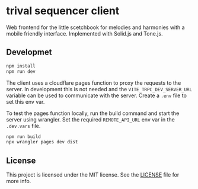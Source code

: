 # trival sequencer client

Web frontend for the little scetchbook for melodies and harmonies with a mobile
friendly interface. Implemented with Solid.js and Tone.js.

## Developmet

```bash
npm install
npm run dev
```

The client uses a cloudflare pages function to proxy the requests to the server.
In development this is not needed and the `VITE_TRPC_DEV_SERVER_URL` variable
can be used to communicate with the server. Create a `.env` file to set this env
var.

To test the pages function locally, run the build command and start the server
using wrangler. Set the required `REMOTE_API_URL` env var in the `.dev.vars`
file.

```bash
npm run build
npx wrangler pages dev dist
```

## License

This project is licensed under the MIT license. See the [LICENSE](../LICENSE)
file for more info.
